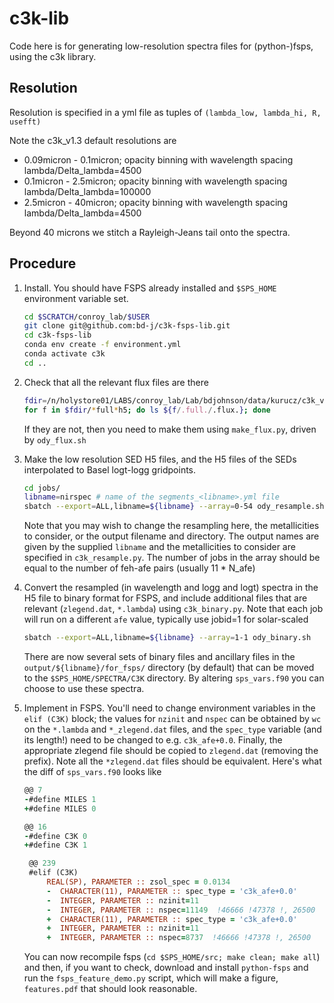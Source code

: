 # c3k-lib

Code here is for generating low-resolution spectra files for (python-)fsps,
using the c3k library.

## Resolution

Resolution is specified in a yml file as tuples of `(lambda_low, lambda_hi, R, usefft)`

Note the c3k_v1.3 default resolutions are

* 0.09micron - 0.1micron; opacity binning with wavelength spacing lambda/Delta_lambda=4500
* 0.1micron - 2.5micron; opacity binning with wavelength spacing lambda/Delta_lambda=100000
* 2.5micron - 40micron; opacity binning with wavelength spacing lambda/Delta_lambda=4500

Beyond 40 microns we stitch a Rayleigh-Jeans tail onto the spectra.

## Procedure

1. Install.  You should have FSPS already installed and `$SPS_HOME` environment variable set.

   ```sh
   cd $SCRATCH/conroy_lab/$USER
   git clone git@github.com:bd-j/c3k-fsps-lib.git
   cd c3k-fsps-lib
   conda env create -f environment.yml
   conda activate c3k
   cd ..
   ```

2. Check that all the relevant flux files are there

   ```sh
   fdir=/n/holystore01/LABS/conroy_lab/Lab/bdjohnson/data/kurucz/c3k_v1.3/fullres
   for f in $fdir/*full*h5; do ls ${f/.full./.flux.}; done
   ```

   If they are not, then you need to make them using `make_flux.py`, driven by `ody_flux.sh`

3. Make the low resolution SED H5 files, and the H5 files of the SEDs
   interpolated to Basel logt-logg gridpoints.

   ```sh
   cd jobs/
   libname=nirspec # name of the segments_<libname>.yml file
   sbatch --export=ALL,libname=${libname} --array=0-54 ody_resample.sh
   ```

   Note that you may wish to change the resampling here, the metallicities to
   consider, or the output filename and directory.  The output names are given
   by the supplied `libname` and the metallicities to consider are
   specified in `c3k_resample.py`.  The number of jobs in the array should be
   equal to the number of feh-afe pairs (usually 11 * N_afe)

4. Convert the resampled (in wavelength and logg and logt) spectra in the H5
   file to binary format for FSPS, and include additional files that are
   relevant (`zlegend.dat`, `*.lambda`) using `c3k_binary.py`.  Note that each
   job will run on a different `afe` value, typically use jobid=1 for solar-scaled

   ```sh
   sbatch --export=ALL,libname=${libname} --array=1-1 ody_binary.sh
   ```

   There are now several sets of binary files and ancillary files in the
   `output/${libname}/for_fsps/` directory (by default) that can be moved to the
   ```$SPS_HOME/SPECTRA/C3K``` directory.  By altering `sps_vars.f90` you can
   choose to use these spectra.

5. Implement in FSPS.  You'll need to change environment variables in the
   ``elif (C3K)`` block; the values for `nzinit` and `nspec` can be obtained by
   `wc` on the `*.lambda` and `*_zlegend.dat` files, and the `spec_type`
   variable (and its length!) need to be changed to e.g. `c3k_afe+0.0`. Finally,
   the appropriate zlegend file should be copied to `zlegend.dat` (removing the
   prefix).  Note all the `*zlegend.dat` files should be equivalent.  Here's
   what the diff of `sps_vars.f90` looks like

   ```f90
   @@ 7
   -#define MILES 1
   +#define MILES 0

   @@ 16
   -#define C3K 0
   +#define C3K 1

    @@ 239
    #elif (C3K)
        REAL(SP), PARAMETER :: zsol_spec = 0.0134
        -  CHARACTER(11), PARAMETER :: spec_type = 'c3k_afe+0.0'
        -  INTEGER, PARAMETER :: nzinit=11
        -  INTEGER, PARAMETER :: nspec=11149  !46666 !47378 !, 26500
        +  CHARACTER(11), PARAMETER :: spec_type = 'c3k_afe+0.0'
        +  INTEGER, PARAMETER :: nzinit=11
        +  INTEGER, PARAMETER :: nspec=8737  !46666 !47378 !, 26500
    ```

    You can now recompile fsps (`cd $SPS_HOME/src; make clean; make all`) and
    then, if you want to check, download and install `python-fsps` and run the
    `fsps_feature_demo.py` script, which will make a figure, `features.pdf` that
    should look reasonable.
